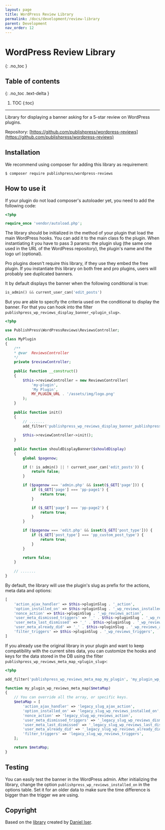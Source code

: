 ```yaml
---
layout: page
title: WordPress Review Library
permalink: /docs/development/review-library
parent: Development
nav_order: 12
---
```


# WordPress Review Library
{: .no_toc }

## Table of contents
{: .no_toc .text-delta }

1. TOC
{:toc}

---
Library for displaying a banner asking for a 5-star review on WordPress plugins.

Repository: [https://github.com/publishpress/wordpress-reviews](https://github.com/publishpress/wordpress-reviews)

## Installation

We recommend using composer for adding this library as requirement:

```shell
$ composer require publishpress/wordpress-reviews
```

## How to use it

If your plugin do not load composer's autoloader yet, you need to add the following code:

```php
<?php

require_once 'vendor/autoload.php';
```

The library should be initialized in the method of your plugin that load the main WordPress hooks.
You can add it to the main class fo the plugin. When instantiating it you have to pass 3 params: the plugin slug (the same one used in the URL of the WordPress repository), the plugin's name and the logo url (optional).

Pro plugins doesn't require this library, if they use they embed the free plugin. If you instantiate this library on both free and pro plugins, users will probably see duplicated banners.

It by default displays the banner when the following conditional is true:

```php
is_admin() && current_user_can('edit_posts')
```

But you are able to specify the criteria used on the conditional to display the banner. For that you can hook into the filter `publishpress_wp_reviews_display_banner_<plugin_slug>`.

```php
<?php

use PublishPress\WordPressReviews\ReviewsController;

class MyPlugin
{
    /**
    * @var  ReviewsController
    */
    private $reviewController;
    
    public function __construct()
    {
        $this->reviewController = new ReviewsController(
            'my-plugin',
            'My Plugin',
            MY_PLUGIN_URL . '/assets/img/logo.png'
        );
    }
    
    public function init()
    {
        // .......
        add_filter('publishpress_wp_reviews_display_banner_publishpress', [$this, 'shouldDisplayBanner']);
        
        $this->reviewController->init();
    }
    
    public function shouldDisplayBanner($shouldDisplay)
    {
        global $pagenow;

        if (! is_admin() || ! current_user_can('edit_posts')) {
            return false;
        }

        if ($pagenow === 'admin.php' && isset($_GET['page'])) {
            if ($_GET['page'] === 'pp-page1') {
                return true;
            }

            if ($_GET['page'] === 'pp-page2') {
                return true;
            }
        }

        if ($pagenow === 'edit.php' && isset($_GET['post_type'])) {
            if ($_GET['post_type'] === 'pp_custom_post_type') {
                return true;
            }
        }

        return false;
    }
    
    // .......
}
```

By default, the library will use the plugin's slug as prefix for the actions, meta data and options:

```php
[
    'action_ajax_handler' => $this->pluginSlug . '_action',
    'option_installed_on' => $this->pluginSlug . '_wp_reviews_installed_on',
    'nonce_action' => $this->pluginSlug . '_wp_reviews_action',
    'user_meta_dismissed_triggers' => '_' . $this->pluginSlug . '_wp_reviews_dismissed_triggers',
    'user_meta_last_dismissed' => '_' . $this->pluginSlug . '_wp_reviews_last_dismissed',
    'user_meta_already_did' => '_' . $this->pluginSlug . '_wp_reviews_already_did',
    'filter_triggers' => $this->pluginSlug . '_wp_reviews_triggers',
]
```

If you already use
the original library in your plugin and want to keep compatibility with the current sites data, you can customize the
hooks and keys for the data stored in the DB using the filter `publishpress_wp_reviews_meta_map_<plugin_slug>`:

```php
<?php

add_filter('publishpress_wp_reviews_meta_map_my_plugin', 'my_plugin_wp_reviews_meta_map');

function my_plugin_wp_reviews_meta_map($metaMap)
{
    // You can override all the array, or specific keys.
    $metaMap = [
        'action_ajax_handler' => 'legacy_slug_ajax_action',
        'option_installed_on' => 'legacy_slug_wp_reviews_installed_on',
        'nonce_action' => 'legacy_slug_wp_reviews_action',
        'user_meta_dismissed_triggers' => '_legacy_slug_wp_reviews_dismissed_triggers',
        'user_meta_last_dismissed' => '_legacy_slug_wp_reviews_last_dismissed',
        'user_meta_already_did' => '_legacy_slug_wp_reviews_already_did',
        'filter_triggers' => 'legacy_slug_wp_reviews_triggers',
    ];

    return $metaMap;
}
```

## Testing

You can easily test the banner in the WordPress admin.
After initializing the library, change the option `publishpress_wp_reviews_installed_on` in the options table. Set it for an older data to make sure the time difference is bigger than the trigger we are using.

## Copyright

Based on the [library](https://github.com/danieliser/WP-Product-In-Dash-Review-Requests) created by [Daniel Iser](https://danieliser.com).